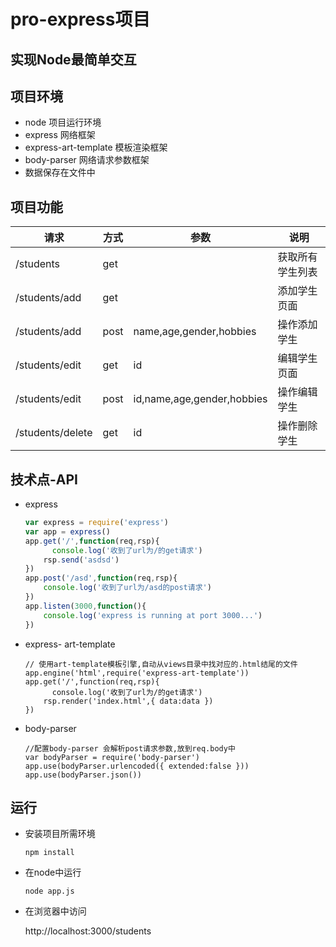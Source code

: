 # pro-express项目

## 实现Node最简单交互

## 项目环境

- node 项目运行环境
- express 网络框架
- express-art-template 模板渲染框架
- body-parser 网络请求参数框架
- 数据保存在文件中

## 项目功能

| 请求             | 方式 | 参数                       | 说明             |
| ---------------- | ---- | -------------------------- | ---------------- |
| /students        | get  |                            | 获取所有学生列表 |
| /students/add    | get  |                            | 添加学生页面     |
| /students/add    | post | name,age,gender,hobbies    | 操作添加学生     |
| /students/edit   | get  | id                         | 编辑学生页面     |
| /students/edit   | post | id,name,age,gender,hobbies | 操作编辑学生     |
| /students/delete | get  | id                         | 操作删除学生     |

## 技术点-API

- express

  ```javascript
  var express = require('express')
  var app = express()
  app.get('/',function(req,rsp){
    	console.log('收到了url为/的get请求')  
      rsp.send('asdsd')
  })
  app.post('/asd',function(req,rsp){
      console.log('收到了url为/asd的post请求')
  })
  app.listen(3000,function(){
      console.log('express is running at port 3000...')
  })
  ```

- express- art-template

  ```shell
  // 使用art-template模板引擎,自动从views目录中找对应的.html结尾的文件
  app.engine('html',require('express-art-template'))
  app.get('/',function(req,rsp){
    	console.log('收到了url为/的get请求')  
      rsp.render('index.html',{ data:data })
  })
  ```

- body-parser

  ```shell
  //配置body-parser 会解析post请求参数,放到req.body中
  var bodyParser = require('body-parser')
  app.use(bodyParser.urlencoded({ extended:false }))
  app.use(bodyParser.json())
  ```

  

## 运行

- 安装项目所需环境

  ```shell
  npm install
  ```

- 在node中运行

  ```shell
  node app.js
  ```

- 在浏览器中访问

  http://localhost:3000/students